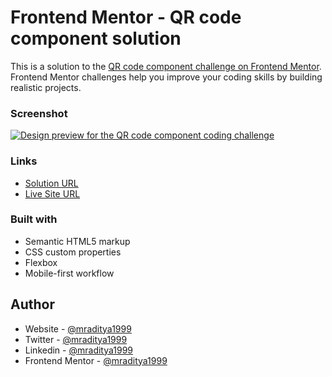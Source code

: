 # Frontend Mentor - QR code component solution

This is a solution to the [QR code component challenge on Frontend Mentor](https://www.frontendmentor.io/challenges/qr-code-component-iux_sIO_H/hub). Frontend Mentor challenges help you improve your coding skills by building realistic projects.

### Screenshot

[![Design preview for the QR code component coding challenge](https://fm-01-qr-code-component.netlify.app/design/desktop-preview.jpg)](https://fm-01-qr-code-component.netlify.app/)

### Links

- [Solution URL](https://www.frontendmentor.io/solutions/qr-code-component-9LIGpXjOwy)
- [Live Site URL](https://fm-01-qr-code-component.netlify.app/)

### Built with

- Semantic HTML5 markup
- CSS custom properties
- Flexbox
- Mobile-first workflow

## Author

- Website - [@mraditya1999](https://www.adityayadav.live)
- Twitter - [@mraditya1999](https://twitter.com/mraditya1999)
- Linkedin - [@mraditya1999](https://www.linkedin.com/in/mraditya1999/)
- Frontend Mentor - [@mraditya1999](https://www.frontendmentor.io/profile/Aditya-oss-creator)
